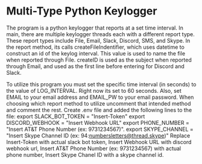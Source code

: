 # Multi-Type Python Keylogger
The program is a python keylogger that reports at a set time interval. In main, there are multiple keylogger threads each with a different report type. These report types include File, Email, Slack, Discord, SMS, and Skype. In the report method, its calls createFileIndentifier, which uses datetime to construct an id of the keylog interval. This value is used to name the file when reported through File. createID is used as the subject when reported through Email, and used as the first line before entering for Discord and Slack. 

To utilize this program you must set the specific time interval (in seconds) to the value of LOG_INTERVAL. Right now its set to 60 seconds. Also, set EMAIL to your email address and EMAIL_PW to your email password. When choosing which report method to utilize uncomment that intended method and comment the rest. 
Create .env file and added the following lines to the file: 
    export SLACK_BOT_TOKEN = "Insert-Token"
    export DISCORD_WEBHOOK = "Insert Webhook URL"
    export PHONE_NUMBER = "Insert AT&T Phone Number (ex: 9731234567)". 
    export SKYPE_CHANNEL = "Insert Skype Channel ID (ex: 94:numbersletters@thread.skype)"
Replace Insert-Token with actual slack bot token, Insert Webhook URL with discord webhook url, Insert AT&T Phone Number (ex: 9731234567) with actual phone number, Insert Skype Chanel ID with a skype channel id.
